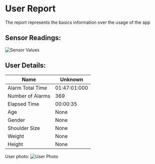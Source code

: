 # User Report
The report represents the basics information over the usage of the app
## Sensor Readings:
![Sensor Values](C:\Users\Alta_\PycharmProjects\PostureResearchProject\gui/data/img/graphs/graph_20240809125805_-1.png)
## User Details:
| Name | Unknown   |
| --- | --- |
| Alarm Total Time | 01:47:01:000 |
| Number of Alarms | 369 |
| Elapsed Time | 00:00:35 |
| Age | None |
| Gender | None |
| Shoulder Size | None |
| Weight | None |
| Height | None |
User photo:
![User Photo](C:\Users\Alta_\PycharmProjects\PostureResearchProject\gui/data/img/user_photo.jpeg)

